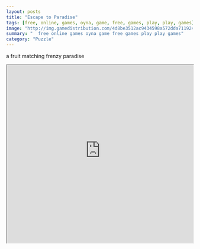 ```yaml
---
layout: posts
title: "Escape to Paradise"
tags: [free, online, games, oyna, game, free, games, play, play, games]
image: "http://img.gamedistribution.com/4d8be3512ac9434598a572dda7119240.jpg"
summary: "  free online games oyna game free games play play games"
category: "Puzzle"
---
```


a fruit matching frenzy paradise

<iframe width="100%" height="480px;" src="http://flash.gamedistribution.com?game=4d8be3512ac9434598a572dda7119240"></iframe>
